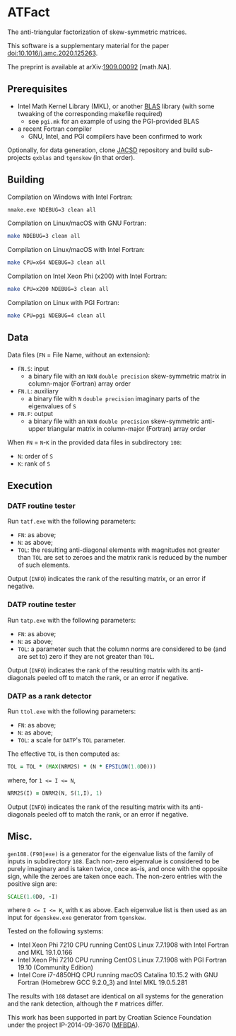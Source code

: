 # ATFact
The anti-triangular factorization of skew-symmetric matrices.

This software is a supplementary material for the paper
[doi:10.1016/j.amc.2020.125263](https://doi.org/10.1016/j.amc.2020.125263 "The antitriangular factorization of skew-symmetric matrices").

The preprint is available at arXiv:[1909.00092](https://arxiv.org/abs/1909.00092 "The antitriangular factorization of skew-symmetric matrices") \[math.NA\].

## Prerequisites

* Intel Math Kernel Library (MKL), or another [BLAS](https://netlib.org/blas/) library (with some tweaking of the corresponding makefile required)
  - see `pgi.mk` for an example of using the PGI-provided BLAS
* a recent Fortran compiler
  - GNU, Intel, and PGI compilers have been confirmed to work

Optionally, for data generation, clone [JACSD](https://github.com/venovako/JACSD) repository and build sub-projects `qxblas` and `tgenskew` (in that order).

## Building

Compilation on Windows with Intel Fortran:
```bat
nmake.exe NDEBUG=3 clean all
```

Compilation on Linux/macOS with GNU Fortran:
```bash
make NDEBUG=3 clean all
```

Compilation on Linux/macOS with Intel Fortran:
```bash
make CPU=x64 NDEBUG=3 clean all
```

Compilation on Intel Xeon Phi (x200) with Intel Fortran:
```bash
make CPU=x200 NDEBUG=3 clean all
```

Compilation on Linux with PGI Fortran:
```bash
make CPU=pgi NDEBUG=4 clean all
```

## Data

Data files (`FN` = File Name, without an extension):
* `FN.S`: input
  - a binary file with an `N`x`N` `double precision` skew-symmetric matrix in column-major (Fortran) array order
* `FN.L`: auxiliary
  - a binary file with `N` `double precision` imaginary parts of the eigenvalues of `S`
* `FN.F`: output
  - a binary file with an `N`x`N` `double precision` skew-symmetric anti-upper triangular matrix in column-major (Fortran) array order

When `FN` = `N`-`K` in the provided data files in subdirectory `108`:
* `N`: order of `S`
* `K`: rank of `S`

## Execution

### DATF routine tester

Run `tatf.exe` with the following parameters:
* `FN`: as above;
* `N`: as above;
* `TOL`: the resulting anti-diagonal elements with magnitudes not greater than `TOL` are set to zeroes and the matrix rank is reduced by the number of such elements.

Output (`INFO`) indicates the rank of the resulting matrix, or an error if negative.

### DATP routine tester

Run `tatp.exe` with the following parameters:
* `FN`: as above;
* `N`: as above;
* `TOL`: a parameter such that the column norms are considered to be (and are set to) zero if they are not greater than `TOL`.

Output (`INFO`) indicates the rank of the resulting matrix with its anti-diagonals peeled off to match the rank, or an error if negative.

### DATP as a rank detector

Run `ttol.exe` with the following parameters:
* `FN`: as above;
* `N`: as above;
* `TOL`: a scale for `DATP`'s `TOL` parameter.

The effective `TOL` is then computed as:
```fortran
TOL = TOL * (MAX(NRM2S) * (N * EPSILON(1.0D0)))
```
where, for ``1 <= I <= N``,
```fortran
NRM2S(I) = DNRM2(N, S(1,I), 1)
```

Output (`INFO`) indicates the rank of the resulting matrix with its anti-diagonals peeled off to match the rank, or an error if negative.

## Misc.

``gen108.(F90|exe)`` is a generator for the eigenvalue lists of the family of inputs in subdirectory `108`.  Each non-zero eigenvalue is considered to be purely imaginary and is taken twice, once as-is, and once with the opposite sign, while the zeroes are taken once each.  The non-zero entries with the positive sign are:
```fortran
SCALE(1.0D0, -I)
```
where ``0 <= I <= K``, with `K` as above.  Each eigenvalue list is then used as an input for `dgenskew.exe` generator from `tgenskew`.

Tested on the following systems:
* Intel Xeon Phi 7210 CPU running CentOS Linux 7.7.1908 with Intel Fortran and MKL 19.1.0.166
* Intel Xeon Phi 7210 CPU running CentOS Linux 7.7.1908 with PGI Fortran 19.10 (Community Edition)
* Intel Core i7-4850HQ CPU running macOS Catalina 10.15.2 with GNU Fortran (Homebrew GCC 9.2.0_3) and Intel MKL 19.0.5.281

The results with `108` dataset are identical on all systems for the generation and the rank detection, although the `F` matrices differ.

This work has been supported in part by Croatian Science Foundation under the project IP-2014-09-3670 ([MFBDA](https://web.math.pmf.unizg.hr/mfbda/)).
